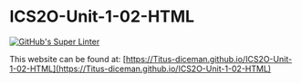 # ICS2O-Unit-1-02-HTML

[![GitHub's Super Linter](https://github.com/Titus-diceman/ICS2O-Unit-1-02-HTML/workflows/GitHub's%20Super%20Linter/badge.svg)](https://github.com/Titus-diceman/ICS2O-Unit-1-02-HTML/actions)

This website can be found at: [https://Titus-diceman.github.io/ICS2O-Unit-1-02-HTML](https://Titus-diceman.github.io/ICS2O-Unit-1-02-HTML)
